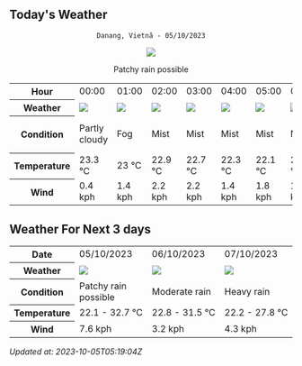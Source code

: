 ## Today's Weather
<div align="center">


`Danang, Vietnã - 05/10/2023`

<img src="https://cdn.weatherapi.com/weather/64x64/day/176.png"/>

Patchy rain possible

</div>


<table>
    <tr>
        <th>Hour</th>
        <td>00:00</td><td>01:00</td><td>02:00</td><td>03:00</td><td>04:00</td><td>05:00</td><td>06:00</td><td>07:00</td><td>08:00</td><td>09:00</td><td>10:00</td><td>11:00</td><td>12:00</td><td>13:00</td><td>14:00</td><td>15:00</td><td>16:00</td><td>17:00</td><td>18:00</td><td>19:00</td><td>20:00</td><td>21:00</td><td>22:00</td><td>23:00</td>
    </tr>
    <tr>
        <th>Weather</th>
        <td><img src="https://cdn.weatherapi.com/weather/64x64/night/116.png"></img></td><td><img src="https://cdn.weatherapi.com/weather/64x64/night/248.png"></img></td><td><img src="https://cdn.weatherapi.com/weather/64x64/night/143.png"></img></td><td><img src="https://cdn.weatherapi.com/weather/64x64/night/143.png"></img></td><td><img src="https://cdn.weatherapi.com/weather/64x64/night/143.png"></img></td><td><img src="https://cdn.weatherapi.com/weather/64x64/night/143.png"></img></td><td><img src="https://cdn.weatherapi.com/weather/64x64/day/143.png"></img></td><td><img src="https://cdn.weatherapi.com/weather/64x64/day/113.png"></img></td><td><img src="https://cdn.weatherapi.com/weather/64x64/day/113.png"></img></td><td><img src="https://cdn.weatherapi.com/weather/64x64/day/113.png"></img></td><td><img src="https://cdn.weatherapi.com/weather/64x64/day/113.png"></img></td><td><img src="https://cdn.weatherapi.com/weather/64x64/day/113.png"></img></td><td><img src="https://cdn.weatherapi.com/weather/64x64/day/176.png"></img></td><td><img src="https://cdn.weatherapi.com/weather/64x64/day/263.png"></img></td><td><img src="https://cdn.weatherapi.com/weather/64x64/day/176.png"></img></td><td><img src="https://cdn.weatherapi.com/weather/64x64/day/176.png"></img></td><td><img src="https://cdn.weatherapi.com/weather/64x64/day/176.png"></img></td><td><img src="https://cdn.weatherapi.com/weather/64x64/day/176.png"></img></td><td><img src="https://cdn.weatherapi.com/weather/64x64/night/176.png"></img></td><td><img src="https://cdn.weatherapi.com/weather/64x64/night/143.png"></img></td><td><img src="https://cdn.weatherapi.com/weather/64x64/night/143.png"></img></td><td><img src="https://cdn.weatherapi.com/weather/64x64/night/143.png"></img></td><td><img src="https://cdn.weatherapi.com/weather/64x64/night/116.png"></img></td><td><img src="https://cdn.weatherapi.com/weather/64x64/night/248.png"></img></td>
    </tr>
    <tr>
        <th>Condition</th>
        <td width="200px">Partly cloudy</td><td width="200px">Fog</td><td width="200px">Mist</td><td width="200px">Mist</td><td width="200px">Mist</td><td width="200px">Mist</td><td width="200px">Mist</td><td width="200px">Sunny</td><td width="200px">Sunny</td><td width="200px">Sunny</td><td width="200px">Sunny</td><td width="200px">Sunny</td><td width="200px">Patchy rain possible</td><td width="200px">Patchy light drizzle</td><td width="200px">Patchy rain possible</td><td width="200px">Patchy rain possible</td><td width="200px">Patchy rain possible</td><td width="200px">Patchy rain possible</td><td width="200px">Patchy rain possible</td><td width="200px">Mist</td><td width="200px">Mist</td><td width="200px">Mist</td><td width="200px">Partly cloudy</td><td width="200px">Fog</td>
    </tr>
    <tr>
        <th>Temperature</th>
        <td>23.3 °C</td><td>23 °C</td><td>22.9 °C</td><td>22.7 °C</td><td>22.3 °C</td><td>22.1 °C</td><td>22.1 °C</td><td>24 °C</td><td>26.4 °C</td><td>28.9 °C</td><td>30.7 °C</td><td>32.1 °C</td><td>32.5 °C</td><td>32.7 °C</td><td>32.5 °C</td><td>31.6 °C</td><td>29.4 °C</td><td>27.5 °C</td><td>25.1 °C</td><td>24.8 °C</td><td>24.4 °C</td><td>24.2 °C</td><td>24 °C</td><td>23.8 °C</td>
    </tr>
    <tr>
        <th>Wind</th>
        <td>0.4 kph</td><td>1.4 kph</td><td>2.2 kph</td><td>2.2 kph</td><td>1.4 kph</td><td>1.8 kph</td><td>1.8 kph</td><td>0.7 kph</td><td>0.7 kph</td><td>3.2 kph</td><td>3.2 kph</td><td>4.3 kph</td><td>5 kph</td><td>5.4 kph</td><td>6.1 kph</td><td>7.6 kph</td><td>7.2 kph</td><td>5.8 kph</td><td>3.2 kph</td><td>2.5 kph</td><td>2.2 kph</td><td>1.4 kph</td><td>0.7 kph</td><td>1.1 kph</td>
    </tr>
</table>


## Weather For Next 3 days


<table>
    <tr>
        <th>Date</th>
        <td>05/10/2023</td><td>06/10/2023</td><td>07/10/2023</td>
    </tr>
    <tr>
        <th>Weather</th>
        <td><img src="https://cdn.weatherapi.com/weather/64x64/day/176.png"/></td><td><img src="https://cdn.weatherapi.com/weather/64x64/day/302.png"/></td><td><img src="https://cdn.weatherapi.com/weather/64x64/day/308.png"/></td>
    </tr>
    <tr>
        <th>Condition</th>
        <td width="200px">Patchy rain possible</td><td width="200px">Moderate rain</td><td width="200px">Heavy rain</td>
    </tr>
    <tr>
        <th>Temperature</th>
        <td>22.1 -  32.7 °C</td><td>22.8 -  31.5 °C</td><td>22.2 -  27.8 °C</td>
    </tr>
    <tr>
        <th>Wind</th>
        <td>7.6 kph</td><td>3.2 kph</td><td>4.3 kph</td>
    </tr>
</table>


*Updated at: 2023-10-05T05:19:04Z*